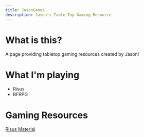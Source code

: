 ```yaml
---
title: JasonGames
description: Jason's Table Top Gaming Resource
---
```


# What is this?
A page providing tabletop gaming resources created by Jason!

# What I'm playing
- Risus
- BFRPG

# Gaming Resources
[Risus Material](./risusindex)
